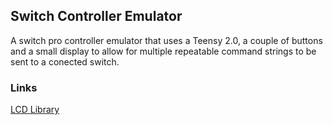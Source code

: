 ## Switch Controller Emulator

A switch pro controller emulator that uses a Teensy 2.0, a couple of buttons and a small display to allow for multiple repeatable command strings to be sent to a conected switch.

### Links

[LCD Library](https://web.alfredstate.edu/faculty/weimandn/programming/lcd/ATmega328/LCD_code_gcc_4d.html)